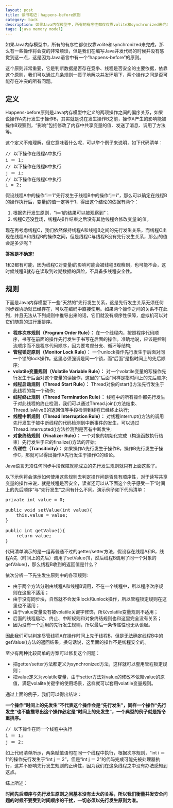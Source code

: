 ```yaml
---
layout: post
title: 读书笔记：happens-before原则
category: back
description: 如果Java内存模型中，所有的有序性都仅仅靠volite和synchronized来完成，那么有一些操作将会变的非常烦琐，但是我们在编写Java并发代码的时候并没有感觉到这一点，这是因为Java语言中有一个“happens-before”的原则。
tags: [java memory model]
---
```


如果Java内存模型中，所有的有序性都仅仅靠volite和synchronized来完成，那么有一些操作将会变的非常烦琐，但是我们在编写Java并发代码的时候并没有感觉到这一点，这是因为Java语言中有一个“happens-before”的原则。

这个原则非常重要，它是判断数据是否存在竞争、线程是否安全的主要依据，依靠这个原则，我们可以通过几条规则一揽子地解决并发环境下，两个操作之间是否可能存在冲突的所有问题。

## **定义**

Happens-before原则是Java内存模型中定义的两项操作之间的偏序关系，如果说操作A先行发生于操作B，其实就是说在发生操作B之前，操作A产生的影响能被操作B观察到，“影响”包括修改了内存中共享变量的值、发送了消息、调用了方法等。

这个定义不难理解，但它意味着什么呢，可以举个例子来说明，如下代码清单：

<pre class="brush: java">
// 以下操作在线程A中执行
i ＝ 1;
// 以下操作在线程B中执行
j ＝ i;
// 以下操作在线程C中执行
i = 2;
</pre>

假设线程A中的操作“i＝1”先行发生于线程B中的操作“j＝i”，那么可以确定在线程B的操作执行后，变量j的值一定等于1，得出这个结论的依据有两个：

1.  根据先行发生原则，“i＝1的结果可以被观察到”；
2.  线程C还没登场，线程A操作结束之后没有其他线程会修改变量i的值。

现在再考虑线程C，我们依然保持线程A和线程B之间的先行发生关系，而线程C出现在线程A和线程B的操作之间，但是线程C与线程B没有先行发生关系，那么j的值会是多少呢？

**答案是不确定!**

1和2都有可能，因为线程C对变量i的影响可能会被线程B观察到，也可能不会，这时候线程B就存在读取到过期数据的风险，不具备多线程安全性。

## **规则**

下面是Java内存模型下一些“天然的”先行发生关系，这是先行发生关系无须任何同步器协助就已经存在，可以在编码中直接使用。如果两个操作之间的关系不在此列，并且无法从下列规则中推导出来的话，它们就没有顺序性保障，虚拟机可以对它们随意的进行重排序。

* **程序次序规则（Program Order Rule）：** 在一个线程内，按照程序代码顺序，书写在前面的操作先行发生于书写在后面的操作。准确地说，应该是控制流顺序而不是程序代码顺序，因为要考虑分支、循环等结构;
* **管程锁定原则（Monitor Lock Rule）：** 一个unlock操作先行发生于后面对同一个锁的lock操作。这里必须强调是同一个锁，而“后面”是指时间上的先后顺序;
* **volatile变量规则（Volatile Variable Rule）：** 对一个volatile变量的写操作先行发生于后面对这个变量的读操作，这里的“后面”同样是指时间上的先后顺序;
* **线程启动规则（Thread Start Rule）：** Thread对象的start()方法先行发生于此线程的每一个动作;
* **线程终止规则（Thread Termination Rule）：** 线程中的所有操作都先行发生于对此线程的终止检测，我们可以通过Thread.join()方法结束、Thread.isAlive()的返回值等手段检测到线程已经终止执行;
* **线程中断规则（Thread Interruption Rule）：** 对线程interrupt()方法的调用先行发生于被中断线程的代码检测到中断事件的发生，可以通过Thread.interrupted()方法检测到是否有中断发生;
* **对象终结规则（Finalizer Rule）：** 一个对象的初始化完成（构造函数执行结束）先行发生于它的finalize()方法的开始;
* **传递性（Transitivity）：** 如果操作A先行发生于操作B，操作B先行发生于操作C，那就可以得出操作A先行发生于操作C的结论。

Java语言无须任何同步手段保障就能成立的先行发生规则就只有上面这些了。

以下示例将会演示如何使用这些规则去判定操作间是否具有顺序性，对于读写共享变量的操作来说，就是线程是否安全，读者还可以从下面这个例子感受一下“时间上的先后顺序”与“先行发生”之间有什么不同。演示例子如下代码清单：

<pre class="brush: java">
private int value = 0;

public void setValue(int value){
    this.value = value;
}

public int getValue(){
    return value;
}
</pre>

代码清单演示的是一组再普通不过的getter/setter方法，假设存在线程A和B，线程A先（时间上的先后）调用了setValue(1)，然后线程B调用了同一个对象的getValue()，那么线程B收到的返回值是什么？

依次分析一下先生发生原则中的各项规则:

* 由于两个方法分别由线程A和线程B调用，不在一个线程中，所以程序次序规则在这里不适用；
* 由于没有同步块，自然就不会发生lock和unlock操作，所以管程锁定规则在这里也不适用；
* 由于value变量没有被volatile关键字修饰，所以volatile变量规则不适用；
* 后面的线程启动、终止、中断规则和对象终结规则也和这里完全没有关系；
* 因为没有一个适用的先行发生规则，所以最后一条传递性也无从谈起。

因此我们可以判定尽管线程A在操作时间上先于线程B，但是无法确定线程B中的getValue()方法的返回结果，换句话说，这里面的操作不是线程安全的。

至少有两种比较简单的方案可以修复这个问题：

* 把getter/setter方法都定义为synchronized方法，这样就可以套用管程锁定规则；
* 把value定义为volatile变量，由于setter方法对value的修改不依赖value的原值，满足volalite关键字的使用场景，这样就可以套用volatile变量规则。

通过上面的例子，我们可以得出结论：

**一个操作“时间上的先发生”不代表这个操作会是“先行发生”，同样一个操作“先行发生”也不能推导出这个操作必定是“时间上的先发生”，一个典型的例子就是指令重排序。**

<pre class="brush: java">
// 以下操作在同一个线程中执行
i ＝ 1;
j ＝ 2;
</pre>

如上代码清单所示，两条赋值语句在同一个线程中执行，根据次序规则，“int i ＝ 1”的操作先行发生于“int j ＝ 2”，但是“int j ＝ 2”的代码完成可能先被处理器执行，这并不影响先行发生规则的正确性，因为我们在这条线程之中没有办法感知到这点。

综上所述：

**时间先后顺序与先行发生原则之间基本没有太大的关系，所以我们衡量并发安全问题的时候不要受到时间顺序的干扰，一切必须以先行发生原则为准。**
